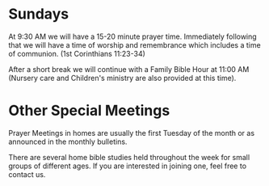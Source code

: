 
# [](#header-1)Sundays

At 9:30 AM we will have a 15-20 minute prayer time. Immediately following that we will have a time of worship and remembrance which includes a time of communion. (1st Corinthians 11:23-34)

 After a short break we will continue with a Family Bible Hour at 11:00 AM (Nursery care and Children's ministry are also provided at this time).

# [](#header-1) Other Special Meetings

Prayer Meetings in homes are usually the first Tuesday of the month or as announced in the monthly bulletins.

There are several home bible studies held throughout the week for small groups of different ages. If you are interested in joining one, feel free to contact us.